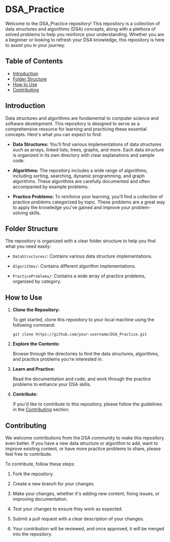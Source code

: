 # DSA_Practice

Welcome to the DSA_Practice repository! This repository is a collection of data structures and algorithms (DSA) concepts, along with a plethora of solved problems to help you reinforce your understanding. Whether you are a beginner or looking to refresh your DSA knowledge, this repository is here to assist you in your journey.

## Table of Contents

- [Introduction](#introduction)
- [Folder Structure](#folder-structure)
- [How to Use](#how-to-use)
- [Contributing](#contributing)

## Introduction

Data structures and algorithms are fundamental to computer science and software development. This repository is designed to serve as a comprehensive resource for learning and practicing these essential concepts. Here's what you can expect to find:

- **Data Structures:** You'll find various implementations of data structures such as arrays, linked lists, trees, graphs, and more. Each data structure is organized in its own directory with clear explanations and sample code.

- **Algorithms:** The repository includes a wide range of algorithms, including sorting, searching, dynamic programming, and graph algorithms. These algorithms are carefully documented and often accompanied by example problems.

- **Practice Problems:** To reinforce your learning, you'll find a collection of practice problems categorized by topic. These problems are a great way to apply the knowledge you've gained and improve your problem-solving skills.

## Folder Structure

The repository is organized with a clear folder structure to help you find what you need easily:

- `DataStructures/`: Contains various data structure implementations.

- `Algorithms/`: Contains different algorithm implementations.

- `PracticeProblems/`: Contains a wide array of practice problems, organized by category.


## How to Use

1. **Clone the Repository:**

   To get started, clone this repository to your local machine using the following command:

   ```shell
   git clone https://github.com/your-username/DSA_Practice.git
   ```

2. **Explore the Contents:**

   Browse through the directories to find the data structures, algorithms, and practice problems you're interested in.

3. **Learn and Practice:**

   Read the documentation and code, and work through the practice problems to enhance your DSA skills.

4. **Contribute:**

   If you'd like to contribute to this repository, please follow the guidelines in the [Contributing](#contributing) section.

## Contributing

We welcome contributions from the DSA community to make this repository even better. If you have a new data structure or algorithm to add, want to improve existing content, or have more practice problems to share, please feel free to contribute.

To contribute, follow these steps:

1. Fork the repository.

2. Create a new branch for your changes.

3. Make your changes, whether it's adding new content, fixing issues, or improving documentation.

4. Test your changes to ensure they work as expected.

5. Submit a pull request with a clear description of your changes.

6. Your contribution will be reviewed, and once approved, it will be merged into the repository.

